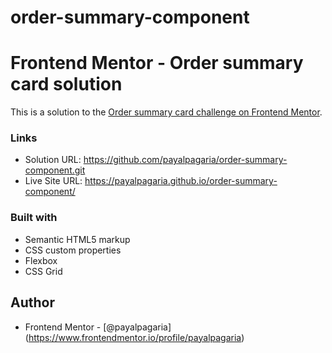 # order-summary-component
# Frontend Mentor - Order summary card solution

This is a solution to the [Order summary card challenge on Frontend Mentor](https://www.frontendmentor.io/challenges/order-summary-component-QlPmajDUj). 


### Links

- Solution URL: https://github.com/payalpagaria/order-summary-component.git
- Live Site URL: https://payalpagaria.github.io/order-summary-component/


### Built with

- Semantic HTML5 markup
- CSS custom properties
- Flexbox
- CSS Grid


## Author

- Frontend Mentor - [@payalpagaria] (https://www.frontendmentor.io/profile/payalpagaria)

